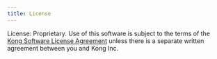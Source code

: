 ```yaml
---
title: License
---
```


License: Proprietary. Use of this software is subject to the terms of the [Kong Software License Agreement](https://kong-mwe-web-assets.s3-accelerate.amazonaws.com/wp-content/uploads/2021/04/Kong-Software-License-Agreement-20-April-2021.pdf) unless there is a separate written agreement between you and Kong Inc.
